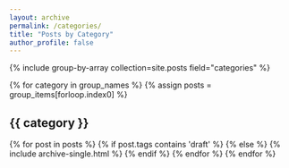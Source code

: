 ```yaml
---
layout: archive
permalink: /categories/
title: "Posts by Category"
author_profile: false
---
```


{% include group-by-array collection=site.posts field="categories" %}

{% for category in group_names %}
  {% assign posts = group_items[forloop.index0] %}
  <h2 id="{{ category | slugify }}" class="archive__subtitle">{{ category }}</h2>
  {% for post in posts %}
     {% if post.tags contains 'draft' %}
    <!--do nothing -->
  {% else %} 
    <!-- This is not a draft. Allow post to be displayed in blog lists and RSS feed --> 
    {% include archive-single.html %}
  {% endif %}
  {% endfor %}
{% endfor %}